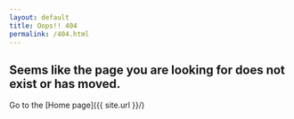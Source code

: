 ```yaml
---
layout: default
title: Oops!! 404
permalink: /404.html
---
```


## Seems like the page you are looking for does not exist or has moved.

Go to the [Home page]({{ site.url }}/)